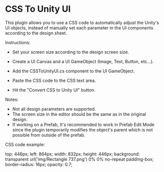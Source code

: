 # CSS To Unity UI


This plugin allows you to use a CSS code to automatically adjust the Unity's UI objects, instead of manually set each parameter in the UI components according to the design sheet.


Instructions:

- Set your screen size according to the design screen size.

- Create a UI Canvas and a UI GameObject (Image, Text, Button, etc...).

- Add the CSSToUnityUI.cs component to the UI GameObject.

- Paste the CSS code to the CSS text area.

- Hit the "Convert CSS to Unity UI" button.


Notes:

- Not all design parameters are supported.
- The screen size in the editor should be the same as in the original design.
- If working on a Prefab, It's recommended to work in Prefab Edit Mode since the plugin temporarily modifies the object's parent which is not possible from outside of the prefab.


CSS code example:

top: 446px;
left: 864px;
width: 832px;
height: 446px;
background: transparent url('img/Rectangle 737.png') 0% 0% no-repeat padding-box;
border-radius: 16px;
opacity: 0.7;
